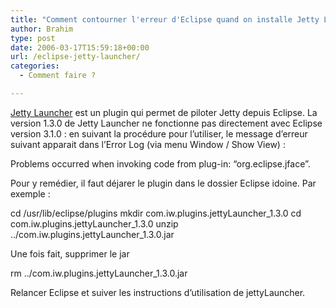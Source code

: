 ```yaml
---
title: "Comment contourner l'erreur d'Eclipse quand on installe Jetty Launcher ?"
author: Brahim
type: post
date: 2006-03-17T15:59:18+00:00
url: /eclipse-jetty-launcher/
categories:
  - Comment faire ?

---
```

<a href="http://jettylauncher.sourceforge.net/" target="_blank">Jetty Launcher</a> est un plugin qui permet de piloter Jetty depuis Eclipse. La version 1.3.0 de Jetty Launcher ne fonctionne pas directement avec Eclipse version 3.1.0 : en suivant la procédure pour l&#8217;utiliser, le message d&#8217;erreur suivant apparait dans l&#8217;Error Log (via menu Window / Show View) :
  
<!--more--> Problems occurred when invoking code from plug-in: &#8220;org.eclipse.jface&#8221;.

Pour y remédier, il faut déjarer le plugin dans le dossier Eclipse idoine. Par exemple :
  
cd /usr/lib/eclipse/plugins mkdir com.iw.plugins.jettyLauncher\_1.3.0 cd com.iw.plugins.jettyLauncher\_1.3.0 unzip ../com.iw.plugins.jettyLauncher_1.3.0.jar

Une fois fait, supprimer le jar
  
rm ../com.iw.plugins.jettyLauncher_1.3.0.jar

Relancer Eclipse et suiver les instructions d&#8217;utilisation de jettyLauncher.